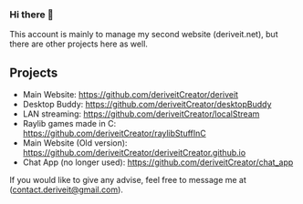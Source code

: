 ### Hi there 👋

This account is mainly to manage my second website (deriveit.net), but there are other projects here as well.

## Projects
- Main Website: https://github.com/deriveitCreator/deriveit
- Desktop Buddy: https://github.com/deriveitCreator/desktopBuddy
- LAN streaming: https://github.com/deriveitCreator/localStream
- Raylib games made in C: https://github.com/deriveitCreator/raylibStuffInC
- Main Website (Old version): https://github.com/deriveitCreator/deriveitCreator.github.io
- Chat App (no longer used): https://github.com/deriveitCreator/chat_app

If you would like to give any advise, feel free to message me at (contact.deriveit@gmail.com).
